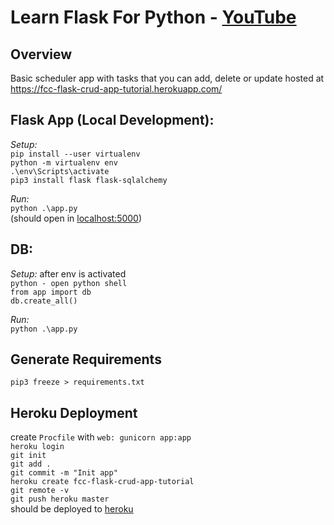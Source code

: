 
# Learn Flask For Python - [YouTube](https://www.youtube.com/watch?v=Z1RJmh_OqeA)

## Overview
Basic scheduler app with tasks that you can add, delete or update hosted at https://fcc-flask-crud-app-tutorial.herokuapp.com/

## Flask App (Local Development):
_Setup:_
<br>
`pip install --user virtualenv`
<br>
`python -m virtualenv env`
<br>
`.\env\Scripts\activate`
<br>
`pip3 install flask flask-sqlalchemy`
<br>

_Run:_
<br>
`python .\app.py`
<br>
(should open in [localhost:5000](http://localhost:5000/))

## DB:
_Setup:_ after env is activated
<br>
`python - open python shell`
<br>
`from app import db`
<br>
`db.create_all()`
<br>

_Run:_
<br>
`python .\app.py`


## Generate Requirements
`pip3 freeze > requirements.txt`


## Heroku Deployment
create `Procfile` with `web: gunicorn app:app`
<br>
`heroku login`
<br>
`git init`
<br>
`git add .`
<br>
`git commit -m "Init app"`
<br>
`heroku create fcc-flask-crud-app-tutorial`
<br>
`git remote -v`
<br>
`git push heroku master`
<br>
should be deployed to [heroku](https://fcc-flask-crud-app-tutorial.herokuapp.com/)